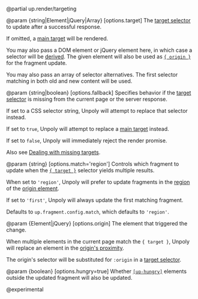 @partial up.render/targeting

@param {string|Element|jQuery|Array<string>} [options.target]
  The [target selector](/targeting-fragments) to update after a successful response.

  If omitted, a [main target](/up-main) will be rendered.
  
  You may also pass a DOM element or jQuery element here, in which case a selector
  will be [derived](/target-derivation).
  The given element will also be used as [`{ origin }`](#options.origin) for the fragment update.
  
  You may also pass an array of selector alternatives. The first selector
  matching in both old and new content will be used.

@param {string|boolean} [options.fallback]
  Specifies behavior if the [target selector](/targeting-fragments) is missing from the current page or the server response.

  If set to a CSS selector string, Unpoly will attempt to replace that selector instead.

  If set to `true`, Unpoly will attempt to replace a [main target](/up-main) instead.

  If set to `false`, Unpoly will immediately reject the render promise.

  Also see [Dealing with missing targets](/targeting-fragments#missing-targets).

@param {string} [options.match='region']
  Controls which fragment to update when the [`{ target }`](#options.target) selector yields multiple results.

  When set to `'region'`, Unpoly will prefer to update fragments in the
  [region](/targeting-fragments#ambiguous-selectors) of the [origin element](/up.render#options.origin).

  If set to `'first'`, Unpoly will always update the first matching fragment.

  Defaults to `up.fragment.config.match`, which defaults to `'region'`.

@param {Element|jQuery} [options.origin]
  The element that triggered the change.

  When multiple elements in the current page match the `{ target }`,
  Unpoly will replace an element in the [origin's proximity](/targeting-fragments#ambiguous-selectors).

  The origin's selector will be substituted for `:origin` in a [target selector](/targeting-fragments).

@param {boolean} [options.hungry=true]
  Whether [`[up-hungry]`](/up-hungry) elements outside the updated fragment will also be updated.

  @experimental
